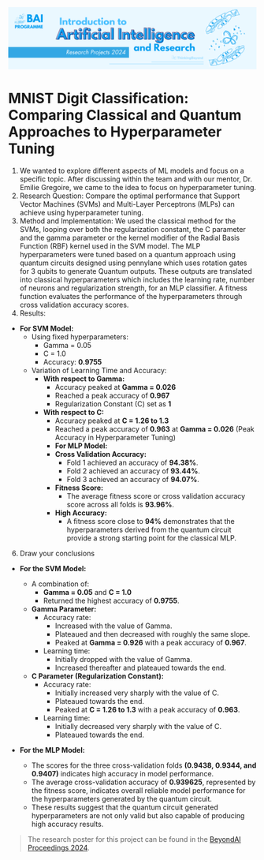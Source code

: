 ![BeyondAI Banner for Research Projects](../BeyondAI_Banner_Research_Projects_2024.png)

# MNIST Digit Classification: Comparing Classical and Quantum Approaches to Hyperparameter Tuning

1. We wanted to explore different aspects of ML models and focus on a specific topic. After discussing within the team and with our mentor, Dr. Emilie Gregoire, we came to the idea to focus on hyperparameter tuning. 
2. Research Question: Compare the optimal performance that Support Vector Machines (SVMs) and Multi-Layer Perceptrons (MLPs) can achieve using hyperparameter tuning. 
3. Method and Implementation: We used the classical method for the SVMs, looping over both the regularization constant, the C parameter and the gamma parameter or the kernel modifier of the Radial Basis Function (RBF) kernel used in the SVM model. The MLP hyperparameters were tuned based on a quantum approach using quantum circuits designed using pennylane which uses rotation gates for 3 qubits to generate Quantum outputs. These outputs are translated into classical hyperparameters which includes the learning rate, number of neurons and regularization strength, for an MLP classifier. A fitness function evaluates the performance of the hyperparameters through cross validation accuracy scores.
4. Results:
- **For SVM Model:**
  - Using fixed hyperparameters:
    - Gamma = 0.05
    - C = 1.0
    - Accuracy: **0.9755**
  - Variation of Learning Time and Accuracy:
    - **With respect to Gamma:**
      - Accuracy peaked at **Gamma = 0.026**
      - Reached a peak accuracy of **0.967**
      - Regularization Constant (C) set as **1**
    - **With respect to C:**
      - Accuracy peaked at **C = 1.26 to 1.3**
      - Reached a peak accuracy of **0.963** at **Gamma = 0.026** (Peak Accuracy in Hyperparameter Tuning)
      - **For MLP Model:**
      - **Cross Validation Accuracy:**
           - Fold 1 achieved an accuracy of **94.38%**.
           - Fold 2 achieved an accuracy of **93.44%**.
           - Fold 3 achieved an accuracy of **94.07%**.
       - **Fitness Score:**
          - The average fitness score or cross validation accuracy score across all folds is **93.96%**.
        - **High Accuracy:**
           -  A fitness score close to **94%** demonstrates that the hyperparameters derived from the quantum circuit provide a strong starting point for the classical MLP.
6. Draw your conclusions
- **For the SVM Model:**
  - A combination of:
    - **Gamma = 0.05** and **C = 1.0**
    - Returned the highest accuracy of **0.9755**.
  - **Gamma Parameter:**
    - Accuracy rate:
      - Increased with the value of Gamma.
      - Plateaued and then decreased with roughly the same slope.
      - Peaked at **Gamma = 0.926** with a peak accuracy of **0.967**.
    - Learning time:
      - Initially dropped with the value of Gamma.
      - Increased thereafter and plateaued towards the end.
  - **C Parameter (Regularization Constant):**
    - Accuracy rate:
      - Initially increased very sharply with the value of C.
      - Plateaued towards the end.
      - Peaked at **C = 1.26 to 1.3** with a peak accuracy of **0.963**.
    - Learning time:
      - Initially decreased very sharply with the value of C.
      - Plateaued towards the end.

 - **For the MLP Model:**
      - The scores for the three cross-validation folds **(0.9438, 0.9344, and 0.9407)** indicates high accuracy in model performance.
      - The average cross-validation accuracy of **0.939625**, represented by the fitness score, indicates overall reliable model performance for the hyperparameters generated by the quantum circuit.
      - These results suggest that the quantum circuit generated hyperparameters are not only valid but also capable of producing high accuracy results.
 

> The research poster for this project can be found in the [BeyondAI Proceedings 2024](https://thinkingbeyond.education/beyondai_proceedings_2024/).
